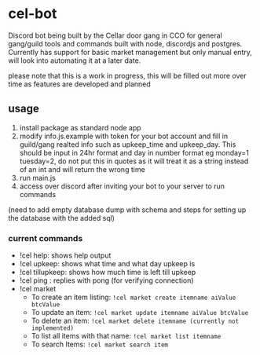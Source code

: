 # cel-bot
Discord bot being built by the Cellar door gang in CCO for general gang/guild tools and commands built with node, discordjs and postgres. Currently has support for basic market management but only manual entry, will look into automating it at a later date.

please note that this is a work in progress, this will be filled out more over time as features are developed and planned

## usage
1. install package as standard node app
2. modify info.js.example with token for your bot account and fill in guild/gang realted info such as upkeep_time and upkeep_day. This should be input in 24hr format and day in number format eg monday=1 tuesday=2, do not put this in quotes as it will treat it as a string instead of an int and will return the wrong time
3. run main.js
4. access over discord after inviting your bot to your server to run commands

(need to add empty database dump with schema and steps for setting up the database with the added sql)

### current commands
* !cel help:   shows help output
* !cel upkeep:  shows what time and what day upkeep is
* !cel tillupkeep:  shows how much time is left till upkeep
* !cel ping : replies with pong (for verifying connection)
* !cel market
    * To create an item listing:            `!cel market create itemname aiValue btcValue`
    * To update an item:                    `!cel market update itemname aiValue btcValue`
    * To delete an item:                    `!cel market delete itemname (currently not implemented)`
    * To list all items with that name:     `!cel market list itemname`
    * To search Items:                      `!cel market search item` 
    [^note]: btcvalue and aivalue must be an integer
    [^note]: itemname must be a string with no spaces and no special characters 
    [^note]: to use create or update you must be a mod on the server
